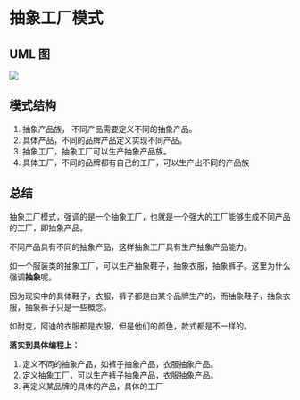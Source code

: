 # 抽象工厂模式

## UML 图
![](https://cdn.jsdelivr.net/gh/yezihack/assets/b/202112011751337.png)

## 模式结构
1. 抽象产品族， 不同产品需要定义不同的抽象产品。
2. 具体产品，不同的品牌产品定义实现不同产品。
3. 抽象工厂，抽象工厂可以生产抽象产品族。
4. 具体工厂，不同的品牌都有自己的工厂，可以生产出不同的产品族

## 总结
抽象工厂模式，强调的是一个抽象工厂，也就是一个强大的工厂能够生成不同产品的工厂，即抽象产品。

不同产品具有不同的抽象产品，这样抽象工厂具有生产抽象产品能力。

如一个服装类的抽象工厂，可以生产抽象鞋子，抽象衣服，抽象裤子。这里为什么强调**抽象**呢。

因为现实中的具体鞋子，衣服，裤子都是由某个品牌生产的，而抽象鞋子，抽象衣服，抽象裤子只是一些概念。

如耐克，阿迪的衣服都是衣服，但是他们的颜色，款式都是不一样的。

**落实到具体编程上：**
1. 定义不同的抽象产品，如裤子抽象产品，衣服抽象产品。
1. 定义抽象工厂，可以生产裤子抽象产品，衣服抽象产品。
1. 再定义某品牌的具体的产品，具体的工厂